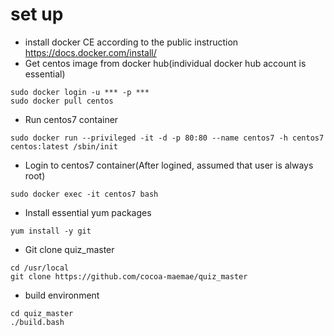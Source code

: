 # set up

* install docker CE according to the public instruction<br>
https://docs.docker.com/install/
* Get centos image from docker hub(individual docker hub account is essential)
```
sudo docker login -u *** -p ***
sudo docker pull centos
```
* Run centos7 container
```
sudo docker run --privileged -it -d -p 80:80 --name centos7 -h centos7 centos:latest /sbin/init
```
* Login to centos7 container(After logined, assumed that user is always root)
```
sudo docker exec -it centos7 bash
```
* Install essential yum packages
```
yum install -y git
```
* Git clone quiz_master
```
cd /usr/local
git clone https://github.com/cocoa-maemae/quiz_master
```
* build environment
```
cd quiz_master
./build.bash
```
